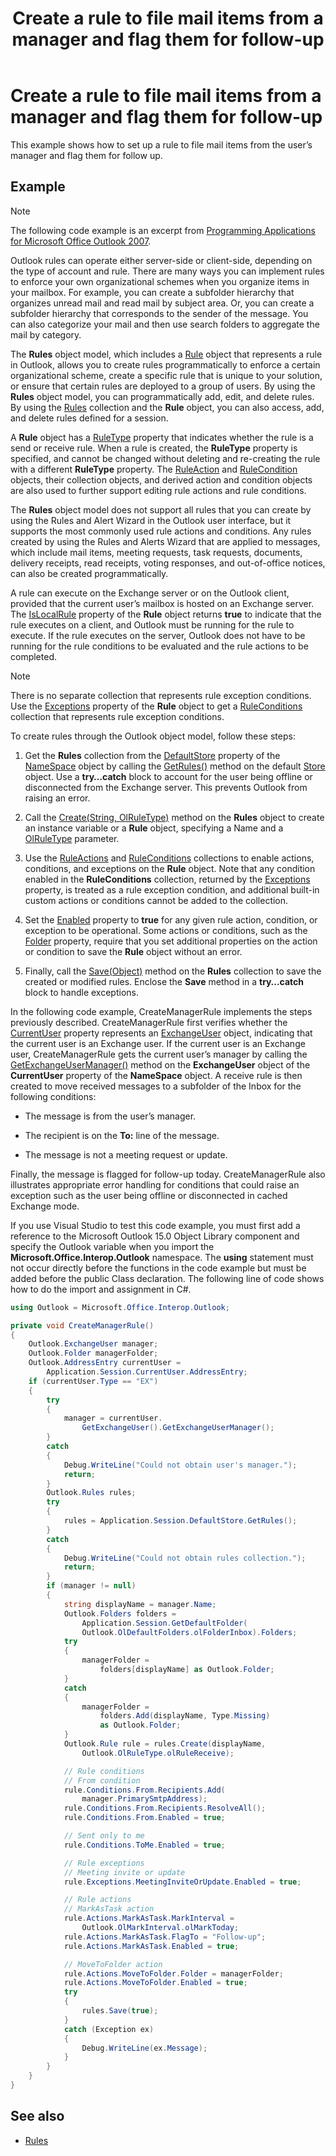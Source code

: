 ﻿---
title: Create a rule to file mail items from a manager and flag them for follow-up
TOCTitle: Create a rule to file mail items from a manager and flag them for follow-up
ms:assetid: c50578c2-15de-4d5f-87d9-d6162034f083
ms:mtpsurl: https://msdn.microsoft.com/en-us/library/Ff424477(v=office.15)
ms:contentKeyID: 55119880
ms.date: 07/24/2014
mtps_version: v=office.15
---

# Create a rule to file mail items from a manager and flag them for follow-up

This example shows how to set up a rule to file mail items from the user’s manager and flag them for follow up.

## Example

> [!NOTE] 
> The following code example is an excerpt from [Programming Applications for Microsoft Office Outlook 2007](https://www.amazon.com/gp/product/0735622493?ie=UTF8&tag=msmsdn-20&linkCode=as2&camp=1789&creative=9325&creativeASIN=0735622493).

Outlook rules can operate either server-side or client-side, depending on the type of account and rule. There are many ways you can implement rules to enforce your own organizational schemes when you organize items in your mailbox. For example, you can create a subfolder hierarchy that organizes unread mail and read mail by subject area. Or, you can create a subfolder hierarchy that corresponds to the sender of the message. You can also categorize your mail and then use search folders to aggregate the mail by category.

The **Rules** object model, which includes a [Rule](https://msdn.microsoft.com/en-us/library/bb647152\(v=office.15\)) object that represents a rule in Outlook, allows you to create rules programmatically to enforce a certain organizational scheme, create a specific rule that is unique to your solution, or ensure that certain rules are deployed to a group of users. By using the **Rules** object model, you can programmatically add, edit, and delete rules. By using the [Rules](https://msdn.microsoft.com/en-us/library/bb622788\(v=office.15\)) collection and the **Rule** object, you can also access, add, and delete rules defined for a session. 

A **Rule** object has a [RuleType](https://msdn.microsoft.com/en-us/library/bb645613\(v=office.15\)) property that indicates whether the rule is a send or receive rule. When a rule is created, the **RuleType** property is specified, and cannot be changed without deleting and re-creating the rule with a different **RuleType** property. The [RuleAction](https://msdn.microsoft.com/en-us/library/bb644297\(v=office.15\)) and [RuleCondition](https://msdn.microsoft.com/en-us/library/bb612469\(v=office.15\)) objects, their collection objects, and derived action and condition objects are also used to further support editing rule actions and rule conditions.

The **Rules** object model does not support all rules that you can create by using the Rules and Alert Wizard in the Outlook user interface, but it supports the most commonly used rule actions and conditions. Any rules created by using the Rules and Alerts Wizard that are applied to messages, which include mail items, meeting requests, task requests, documents, delivery receipts, read receipts, voting responses, and out-of-office notices, can also be created programmatically.

A rule can execute on the Exchange server or on the Outlook client, provided that the current user’s mailbox is hosted on an Exchange server. The [IsLocalRule](https://msdn.microsoft.com/en-us/library/bb647386\(v=office.15\)) property of the **Rule** object returns **true** to indicate that the rule executes on a client, and Outlook must be running for the rule to execute. If the rule executes on the server, Outlook does not have to be running for the rule conditions to be evaluated and the rule actions to be completed.

> [!NOTE]
> There is no separate collection that represents rule exception conditions. Use the [Exceptions](https://docs.microsoft.com/dotnet/api/microsoft.office.interop.outlook._rule.exceptions?view=outlook-pia) property of the **Rule** object to get a [RuleConditions](https://docs.microsoft.com/dotnet/api/microsoft.office.interop.outlook.ruleconditions?view=outlook-pia) collection that represents rule exception conditions.

To create rules through the Outlook object model, follow these steps:

1.  Get the **Rules** collection from the [DefaultStore](https://msdn.microsoft.com/en-us/library/bb623164\(v=office.15\)) property of the [NameSpace](https://msdn.microsoft.com/en-us/library/bb645857\(v=office.15\)) object by calling the [GetRules()](https://msdn.microsoft.com/en-us/library/bb609979\(v=office.15\)) method on the default [Store](https://msdn.microsoft.com/en-us/library/bb609139\(v=office.15\)) object. Use a **try…catch** block to account for the user being offline or disconnected from the Exchange server. This prevents Outlook from raising an error.

2.  Call the [Create(String, OlRuleType)](https://msdn.microsoft.com/en-us/library/bb643857\(v=office.15\)) method on the **Rules** object to create an instance variable or a **Rule** object, specifying a Name and a [OlRuleType](https://msdn.microsoft.com/en-us/library/bb645776\(v=office.15\)) parameter.

3.  Use the [RuleActions](https://msdn.microsoft.com/en-us/library/bb610113\(v=office.15\)) and [RuleConditions](https://msdn.microsoft.com/en-us/library/bb610965\(v=office.15\)) collections to enable actions, conditions, and exceptions on the **Rule** object. Note that any condition enabled in the **RuleConditions** collection, returned by the [Exceptions](https://msdn.microsoft.com/en-us/library/bb609880\(v=office.15\)) property, is treated as a rule exception condition, and additional built-in custom actions or conditions cannot be added to the collection.

4.  Set the [Enabled](https://msdn.microsoft.com/en-us/library/bb609147\(v=office.15\)) property to **true** for any given rule action, condition, or exception to be operational. Some actions or conditions, such as the [Folder](https://msdn.microsoft.com/en-us/library/bb646755\(v=office.15\)) property, require that you set additional properties on the action or condition to save the **Rule** object without an error.

5.  Finally, call the [Save(Object)](https://msdn.microsoft.com/en-us/library/bb610738\(v=office.15\)) method on the **Rules** collection to save the created or modified rules. Enclose the **Save** method in a **try…catch** block to handle exceptions.

In the following code example, CreateManagerRule implements the steps previously described. CreateManagerRule first verifies whether the [CurrentUser](https://msdn.microsoft.com/en-us/library/bb622574\(v=office.15\)) property represents an [ExchangeUser](https://msdn.microsoft.com/en-us/library/bb609574\(v=office.15\)) object, indicating that the current user is an Exchange user. If the current user is an Exchange user, CreateManagerRule gets the current user’s manager by calling the [GetExchangeUserManager()](https://msdn.microsoft.com/en-us/library/bb646656\(v=office.15\)) method on the **ExchangeUser** object of the **CurrentUser** property of the **NameSpace** object. A receive rule is then created to move received messages to a subfolder of the Inbox for the following conditions:

- The message is from the user’s manager.

- The recipient is on the **To:** line of the message.

- The message is not a meeting request or update.

Finally, the message is flagged for follow-up today. CreateManagerRule also illustrates appropriate error handling for conditions that could raise an exception such as the user being offline or disconnected in cached Exchange mode.

If you use Visual Studio to test this code example, you must first add a reference to the Microsoft Outlook 15.0 Object Library component and specify the Outlook variable when you import the **Microsoft.Office.Interop.Outlook** namespace. The **using** statement must not occur directly before the functions in the code example but must be added before the public Class declaration. The following line of code shows how to do the import and assignment in C\#.

```csharp
using Outlook = Microsoft.Office.Interop.Outlook;
```


```csharp
private void CreateManagerRule()
{
    Outlook.ExchangeUser manager;
    Outlook.Folder managerFolder;
    Outlook.AddressEntry currentUser =
        Application.Session.CurrentUser.AddressEntry;
    if (currentUser.Type == "EX")
    {
        try
        {
            manager = currentUser.
                GetExchangeUser().GetExchangeUserManager();
        }
        catch
        {
            Debug.WriteLine("Could not obtain user's manager.");
            return;
        }
        Outlook.Rules rules;
        try
        {
            rules = Application.Session.DefaultStore.GetRules();
        }
        catch
        {
            Debug.WriteLine("Could not obtain rules collection.");
            return;
        }
        if (manager != null)
        {
            string displayName = manager.Name;
            Outlook.Folders folders =
                Application.Session.GetDefaultFolder(
                Outlook.OlDefaultFolders.olFolderInbox).Folders;
            try
            {
                managerFolder =
                    folders[displayName] as Outlook.Folder;
            }
            catch
            {
                managerFolder =
                    folders.Add(displayName, Type.Missing)
                    as Outlook.Folder;
            }
            Outlook.Rule rule = rules.Create(displayName,
                Outlook.OlRuleType.olRuleReceive);

            // Rule conditions
            // From condition
            rule.Conditions.From.Recipients.Add(
                manager.PrimarySmtpAddress);
            rule.Conditions.From.Recipients.ResolveAll();
            rule.Conditions.From.Enabled = true;

            // Sent only to me
            rule.Conditions.ToMe.Enabled = true;

            // Rule exceptions
            // Meeting invite or update
            rule.Exceptions.MeetingInviteOrUpdate.Enabled = true;

            // Rule actions
            // MarkAsTask action
            rule.Actions.MarkAsTask.MarkInterval =
                Outlook.OlMarkInterval.olMarkToday;
            rule.Actions.MarkAsTask.FlagTo = "Follow-up";
            rule.Actions.MarkAsTask.Enabled = true;

            // MoveToFolder action
            rule.Actions.MoveToFolder.Folder = managerFolder;
            rule.Actions.MoveToFolder.Enabled = true;
            try
            {
                rules.Save(true);
            }
            catch (Exception ex)
            {
                Debug.WriteLine(ex.Message);
            }
        }
    }
}
```

## See also

- [Rules](rules.md)

